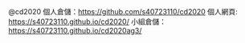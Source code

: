 @cd2020
個人倉儲：https://github.com/s40723110/cd2020
個人網頁: https://s40723110.github.io/cd2020/
小組倉儲：https://s40723110.github.io/cd2020ag3/
